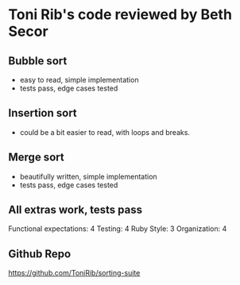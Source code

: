 # Toni Rib's code reviewed by Beth Secor

## Bubble sort
- easy to read, simple implementation
- tests pass, edge cases tested

## Insertion sort
- could be a bit easier to read, with loops and breaks.

## Merge sort
- beautifully written, simple implementation
- tests pass, edge cases tested

## All extras work, tests pass

Functional expectations: 4
Testing: 4
Ruby Style: 3
Organization: 4

## Github Repo
https://github.com/ToniRib/sorting-suite
